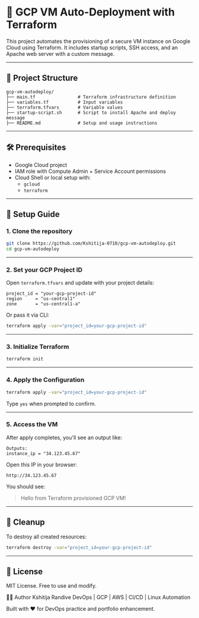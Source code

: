# 🚀 GCP VM Auto-Deployment with Terraform

This project automates the provisioning of a secure VM instance on Google Cloud using Terraform. It includes startup scripts, SSH access, and an Apache web server with a custom message.

---

## 📁 Project Structure

```
gcp-vm-autodeploy/
├── main.tf                # Terraform infrastructure definition
├── variables.tf           # Input variables
├── terraform.tfvars       # Variable values
├── startup-script.sh      # Script to install Apache and deploy message
├── README.md              # Setup and usage instructions
```

---

## 🛠️ Prerequisites

- Google Cloud project
- IAM role with Compute Admin + Service Account permissions
- Cloud Shell or local setup with:
  - `gcloud`
  - `terraform`

---

## 🚀 Setup Guide

### 1. Clone the repository

```bash
git clone https://github.com/Kshitija-0710/gcp-vm-autodeploy.git
cd gcp-vm-autodeploy
```

---

### 2. Set your GCP Project ID

Open `terraform.tfvars` and update with your project details:

```hcl
project_id = "your-gcp-project-id"
region     = "us-central1"
zone       = "us-central1-a"
```

Or pass it via CLI:
```bash
terraform apply -var="project_id=your-gcp-project-id"
```

---

### 3. Initialize Terraform

```bash
terraform init
```

---

### 4. Apply the Configuration

```bash
terraform apply -var="project_id=your-gcp-project-id"
```

Type `yes` when prompted to confirm.

---

### 5. Access the VM

After apply completes, you'll see an output like:

```
Outputs:
instance_ip = "34.123.45.67"
```

Open this IP in your browser:
```
http://34.123.45.67
```

You should see:
> Hello from Terraform provisioned GCP VM!

---

## 🧹 Cleanup

To destroy all created resources:
```bash
terraform destroy -var="project_id=your-gcp-project-id"
```

---

## 📄 License

MIT License. Free to use and modify.

🧑‍💻 Author
Kshitija Randive
DevOps | GCP | AWS | CI/CD | Linux Automation

Built with ♥ for DevOps practice and portfolio enhancement.
